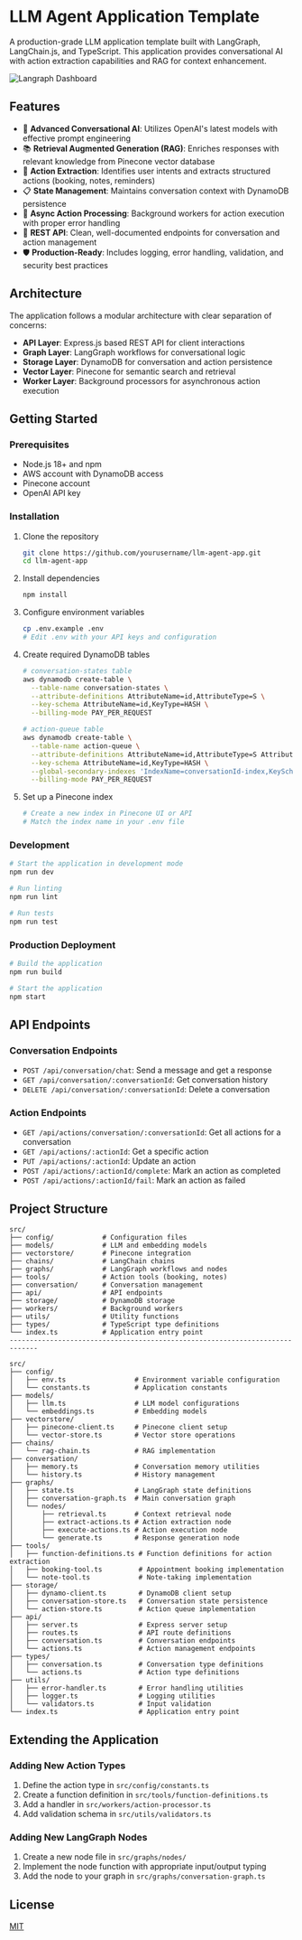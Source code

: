 # LLM Agent Application Template

A production-grade LLM application template built with LangGraph, LangChain.js, and TypeScript. This application provides conversational AI with action extraction capabilities and RAG for context enhancement.

![Langraph Dashboard](images/langraph.png)

## Features

- 🧠 **Advanced Conversational AI**: Utilizes OpenAI's latest models with effective prompt engineering
- 📚 **Retrieval Augmented Generation (RAG)**: Enriches responses with relevant knowledge from Pinecone vector database
- 🔧 **Action Extraction**: Identifies user intents and extracts structured actions (booking, notes, reminders)
- 📋 **State Management**: Maintains conversation context with DynamoDB persistence
- 🔄 **Async Action Processing**: Background workers for action execution with proper error handling
- 🔌 **REST API**: Clean, well-documented endpoints for conversation and action management
- 🛡️ **Production-Ready**: Includes logging, error handling, validation, and security best practices

## Architecture

The application follows a modular architecture with clear separation of concerns:

- **API Layer**: Express.js based REST API for client interactions
- **Graph Layer**: LangGraph workflows for conversational logic
- **Storage Layer**: DynamoDB for conversation and action persistence
- **Vector Layer**: Pinecone for semantic search and retrieval
- **Worker Layer**: Background processors for asynchronous action execution

## Getting Started

### Prerequisites

- Node.js 18+ and npm
- AWS account with DynamoDB access
- Pinecone account
- OpenAI API key

### Installation

1. Clone the repository
   ```bash
   git clone https://github.com/yourusername/llm-agent-app.git
   cd llm-agent-app
   ```

2. Install dependencies
   ```bash
   npm install
   ```

3. Configure environment variables
   ```bash
   cp .env.example .env
   # Edit .env with your API keys and configuration
   ```

4. Create required DynamoDB tables
   ```bash
   # conversation-states table
   aws dynamodb create-table \
     --table-name conversation-states \
     --attribute-definitions AttributeName=id,AttributeType=S \
     --key-schema AttributeName=id,KeyType=HASH \
     --billing-mode PAY_PER_REQUEST

   # action-queue table
   aws dynamodb create-table \
     --table-name action-queue \
     --attribute-definitions AttributeName=id,AttributeType=S AttributeName=conversationId,AttributeType=S \
     --key-schema AttributeName=id,KeyType=HASH \
     --global-secondary-indexes 'IndexName=conversationId-index,KeySchema=[{AttributeName=conversationId,KeyType=HASH}],Projection={ProjectionType=ALL}' \
     --billing-mode PAY_PER_REQUEST
   ```

5. Set up a Pinecone index
   ```bash
   # Create a new index in Pinecone UI or API
   # Match the index name in your .env file
   ```

### Development

```bash
# Start the application in development mode
npm run dev

# Run linting
npm run lint

# Run tests
npm run test
```

### Production Deployment

```bash
# Build the application
npm run build

# Start the application
npm start
```

## API Endpoints

### Conversation Endpoints

- `POST /api/conversation/chat`: Send a message and get a response
- `GET /api/conversation/:conversationId`: Get conversation history
- `DELETE /api/conversation/:conversationId`: Delete a conversation

### Action Endpoints

- `GET /api/actions/conversation/:conversationId`: Get all actions for a conversation
- `GET /api/actions/:actionId`: Get a specific action
- `PUT /api/actions/:actionId`: Update an action
- `POST /api/actions/:actionId/complete`: Mark an action as completed
- `POST /api/actions/:actionId/fail`: Mark an action as failed

## Project Structure

```
src/
├── config/            # Configuration files
├── models/            # LLM and embedding models
├── vectorstore/       # Pinecone integration
├── chains/            # LangChain chains
├── graphs/            # LangGraph workflows and nodes
├── tools/             # Action tools (booking, notes)
├── conversation/      # Conversation management
├── api/               # API endpoints
├── storage/           # DynamoDB storage
├── workers/           # Background workers
├── utils/             # Utility functions
├── types/             # TypeScript type definitions
└── index.ts           # Application entry point
-----------------------------------------------------------------------------

src/
├── config/
│   ├── env.ts                 # Environment variable configuration
│   └── constants.ts           # Application constants
├── models/
│   ├── llm.ts                 # LLM model configurations
│   └── embeddings.ts          # Embedding models
├── vectorstore/
│   ├── pinecone-client.ts     # Pinecone client setup
│   └── vector-store.ts        # Vector store operations
├── chains/
│   └── rag-chain.ts           # RAG implementation
├── conversation/
│   ├── memory.ts              # Conversation memory utilities
│   └── history.ts             # History management
├── graphs/
│   ├── state.ts               # LangGraph state definitions
│   ├── conversation-graph.ts  # Main conversation graph
│   └── nodes/
│       ├── retrieval.ts       # Context retrieval node
│       ├── extract-actions.ts # Action extraction node
│       ├── execute-actions.ts # Action execution node
│       └── generate.ts        # Response generation node
├── tools/
│   ├── function-definitions.ts # Function definitions for action extraction
│   ├── booking-tool.ts         # Appointment booking implementation
│   └── note-tool.ts            # Note-taking implementation
├── storage/
│   ├── dynamo-client.ts        # DynamoDB client setup
│   ├── conversation-store.ts   # Conversation state persistence
│   └── action-store.ts         # Action queue implementation
├── api/
│   ├── server.ts               # Express server setup
│   ├── routes.ts               # API route definitions
│   ├── conversation.ts         # Conversation endpoints
│   └── actions.ts              # Action management endpoints
├── types/
│   ├── conversation.ts         # Conversation type definitions
│   └── actions.ts              # Action type definitions
├── utils/
│   ├── error-handler.ts        # Error handling utilities
│   ├── logger.ts               # Logging utilities
│   └── validators.ts           # Input validation
└── index.ts                    # Application entry point
```

## Extending the Application

### Adding New Action Types

1. Define the action type in `src/config/constants.ts`
2. Create a function definition in `src/tools/function-definitions.ts`
3. Add a handler in `src/workers/action-processor.ts`
4. Add validation schema in `src/utils/validators.ts`

### Adding New LangGraph Nodes

1. Create a new node file in `src/graphs/nodes/`
2. Implement the node function with appropriate input/output typing
3. Add the node to your graph in `src/graphs/conversation-graph.ts`

## License

[MIT](LICENSE)